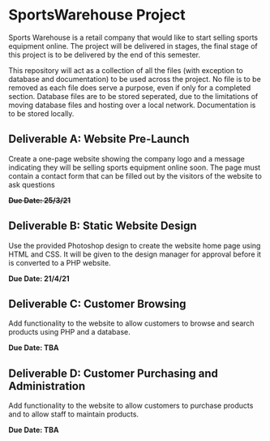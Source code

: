 # SportsWarehouse Project
Sports Warehouse is a retail company that would like to start selling sports equipment
online. The project will be delivered in stages, the final stage of this project is to be
delivered by the end of this semester.

This repository will act as a collection of all the files (with exception to database and documentation) to be used across the project. No file is to be removed as each file does serve a purpose, even if only for a completed section. Database files are to be stored seperated, due to the limitations of moving database files and hosting over a local network. Documentation is to be stored locally.

## Deliverable A: Website Pre-Launch
Create a one-page website showing the company logo and a message indicating they will be
selling sports equipment online soon. The page must contain a contact form that can be
filled out by the visitors of the website to ask questions

~~**Due Date: 25/3/21**~~

## Deliverable B: Static Website Design
Use the provided Photoshop design to create the website home page using HTML and CSS.
It will be given to the design manager for approval before it is converted to a PHP website.

**Due Date: 21/4/21**

## Deliverable C: Customer Browsing
Add functionality to the website to allow customers to browse and search products using
PHP and a database.

**Due Date: TBA**

## Deliverable D: Customer Purchasing and Administration
Add functionality to the website to allow customers to purchase products and to allow staff
to maintain products.

**Due Date: TBA**

